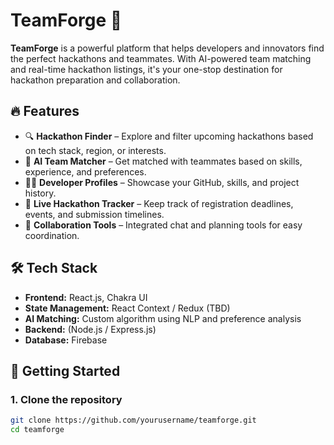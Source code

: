 # TeamForge 🚀

**TeamForge** is a powerful platform that helps developers and innovators find the perfect hackathons and teammates. With AI-powered team matching and real-time hackathon listings, it's your one-stop destination for hackathon preparation and collaboration.

## 🔥 Features

- 🔍 **Hackathon Finder** – Explore and filter upcoming hackathons based on tech stack, region, or interests.
- 🤖 **AI Team Matcher** – Get matched with teammates based on skills, experience, and preferences.
- 🧑‍💻 **Developer Profiles** – Showcase your GitHub, skills, and project history.
- 📅 **Live Hackathon Tracker** – Keep track of registration deadlines, events, and submission timelines.
- 💬 **Collaboration Tools** – Integrated chat and planning tools for easy coordination.

## 🛠️ Tech Stack

- **Frontend:** React.js, Chakra UI
- **State Management:** React Context / Redux (TBD)
- **AI Matching:** Custom algorithm using NLP and preference analysis
- **Backend:** (Node.js / Express.js)
- **Database:** Firebase

## 🚧 Getting Started

### 1. Clone the repository

```bash
git clone https://github.com/yourusername/teamforge.git
cd teamforge
